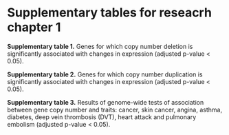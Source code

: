 # Supplementary tables for reseacrh chapter 1

**Supplementary table 1.** Genes for which copy number deletion is significantly associated with changes in expression (adjusted p-value < 0.05).

**Supplementary table 2.** Genes for which copy number duplication is significantly associated with changes in expression (adjusted p-value < 0.05).

**Supplementary table 3.** Results of genome-wide tests of association between gene copy number and traits: cancer, skin cancer, angina, asthma, diabetes, deep vein thrombosis (DVT), heart attack and pulmonary embolism (adjusted p-value < 0.05). 
